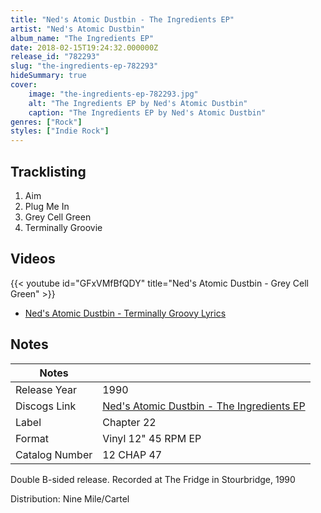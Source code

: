 ```yaml
---
title: "Ned's Atomic Dustbin - The Ingredients EP"
artist: "Ned's Atomic Dustbin"
album_name: "The Ingredients EP"
date: 2018-02-15T19:24:32.000000Z
release_id: "782293"
slug: "the-ingredients-ep-782293"
hideSummary: true
cover:
    image: "the-ingredients-ep-782293.jpg"
    alt: "The Ingredients EP by Ned's Atomic Dustbin"
    caption: "The Ingredients EP by Ned's Atomic Dustbin"
genres: ["Rock"]
styles: ["Indie Rock"]
---
```


## Tracklisting
1. Aim
2. Plug Me In
3. Grey Cell Green
4. Terminally Groovie




## Videos
{{< youtube id="GFxVMfBfQDY" title="Ned's Atomic Dustbin - Grey Cell Green" >}}
- [Ned's Atomic Dustbin - Terminally Groovy Lyrics](https://www.youtube.com/watch?v=pSgNYq7N2X0)

## Notes
| Notes          |             |
| ---------------| ----------- |
| Release Year   | 1990 |
| Discogs Link   | [Ned's Atomic Dustbin - The Ingredients EP](https://www.discogs.com/release/782293-Neds-Atomic-Dustbin-The-Ingredients-EP) |
| Label          | Chapter 22 |
| Format         | Vinyl 12" 45 RPM EP |
| Catalog Number | 12 CHAP 47 |

Double B-sided release.
Recorded at The Fridge in Stourbridge, 1990

Distribution: Nine Mile/Cartel

